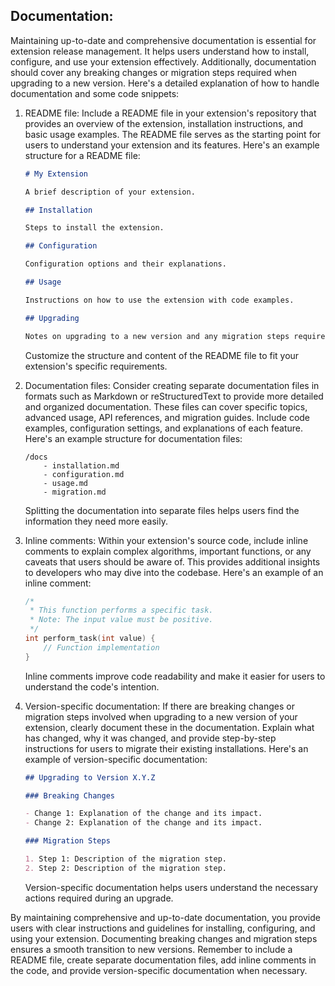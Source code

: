 ## Documentation:
Maintaining up-to-date and comprehensive documentation is essential for extension release management. It helps users understand how to install, configure, and use your extension effectively. Additionally, documentation should cover any breaking changes or migration steps required when upgrading to a new version. Here's a detailed explanation of how to handle documentation and some code snippets:

1. README file: Include a README file in your extension's repository that provides an overview of the extension, installation instructions, and basic usage examples. The README file serves as the starting point for users to understand your extension and its features. Here's an example structure for a README file:

   ```markdown
   # My Extension

   A brief description of your extension.

   ## Installation

   Steps to install the extension.

   ## Configuration

   Configuration options and their explanations.

   ## Usage

   Instructions on how to use the extension with code examples.

   ## Upgrading

   Notes on upgrading to a new version and any migration steps required.
   ```

   Customize the structure and content of the README file to fit your extension's specific requirements.

2. Documentation files: Consider creating separate documentation files in formats such as Markdown or reStructuredText to provide more detailed and organized documentation. These files can cover specific topics, advanced usage, API references, and migration guides. Include code examples, configuration settings, and explanations of each feature. Here's an example structure for documentation files:

   ```
   /docs
       - installation.md
       - configuration.md
       - usage.md
       - migration.md
   ```

   Splitting the documentation into separate files helps users find the information they need more easily.

3. Inline comments: Within your extension's source code, include inline comments to explain complex algorithms, important functions, or any caveats that users should be aware of. This provides additional insights to developers who may dive into the codebase. Here's an example of an inline comment:

   ```c
   /*
    * This function performs a specific task.
    * Note: The input value must be positive.
    */
   int perform_task(int value) {
       // Function implementation
   }
   ```

   Inline comments improve code readability and make it easier for users to understand the code's intention.

4. Version-specific documentation: If there are breaking changes or migration steps involved when upgrading to a new version of your extension, clearly document these in the documentation. Explain what has changed, why it was changed, and provide step-by-step instructions for users to migrate their existing installations. Here's an example of version-specific documentation:

   ```markdown
   ## Upgrading to Version X.Y.Z 

   ### Breaking Changes

   - Change 1: Explanation of the change and its impact.
   - Change 2: Explanation of the change and its impact.

   ### Migration Steps

   1. Step 1: Description of the migration step.
   2. Step 2: Description of the migration step.
   ```

   Version-specific documentation helps users understand the necessary actions required during an upgrade.

By maintaining comprehensive and up-to-date documentation, you provide users with clear instructions and guidelines for installing, configuring, and using your extension. Documenting breaking changes and migration steps ensures a smooth transition to new versions. Remember to include a README file, create separate documentation files, add inline comments in the code, and provide version-specific documentation when necessary.
